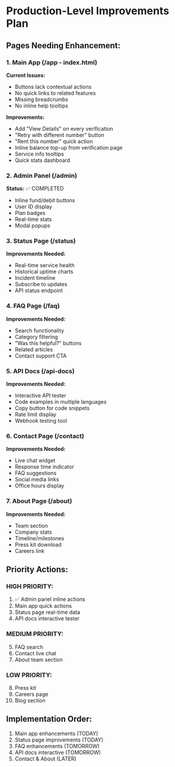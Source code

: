 # Production-Level Improvements Plan

## Pages Needing Enhancement:

### 1. Main App (/app - index.html)
**Current Issues:**
- Buttons lack contextual actions
- No quick links to related features
- Missing breadcrumbs
- No inline help tooltips

**Improvements:**
- Add "View Details" on every verification
- "Retry with different number" button
- "Rent this number" quick action
- Inline balance top-up from verification page
- Service info tooltips
- Quick stats dashboard

### 2. Admin Panel (/admin)
**Status:** ✅ COMPLETED
- Inline fund/debit buttons
- User ID display
- Plan badges
- Real-time stats
- Modal popups

### 3. Status Page (/status)
**Improvements Needed:**
- Real-time service health
- Historical uptime charts
- Incident timeline
- Subscribe to updates
- API status endpoint

### 4. FAQ Page (/faq)
**Improvements Needed:**
- Search functionality
- Category filtering
- "Was this helpful?" buttons
- Related articles
- Contact support CTA

### 5. API Docs (/api-docs)
**Improvements Needed:**
- Interactive API tester
- Code examples in multiple languages
- Copy button for code snippets
- Rate limit display
- Webhook testing tool

### 6. Contact Page (/contact)
**Improvements Needed:**
- Live chat widget
- Response time indicator
- FAQ suggestions
- Social media links
- Office hours display

### 7. About Page (/about)
**Improvements Needed:**
- Team section
- Company stats
- Timeline/milestones
- Press kit download
- Careers link

## Priority Actions:

### HIGH PRIORITY:
1. ✅ Admin panel inline actions
2. Main app quick actions
3. Status page real-time data
4. API docs interactive tester

### MEDIUM PRIORITY:
5. FAQ search
6. Contact live chat
7. About team section

### LOW PRIORITY:
8. Press kit
9. Careers page
10. Blog section

## Implementation Order:
1. Main app enhancements (TODAY)
2. Status page improvements (TODAY)
3. FAQ enhancements (TOMORROW)
4. API docs interactive (TOMORROW)
5. Contact & About (LATER)
